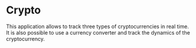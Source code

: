 # Crypto

This application allows to track three types of cryptocurrencies in real time. It is also possible to use a currency converter and track the dynamics of the cryptocurrency.


